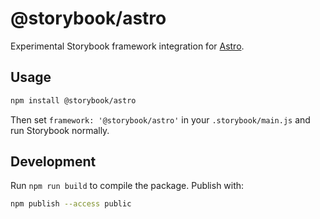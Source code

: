 # @storybook/astro

Experimental Storybook framework integration for [Astro](https://astro.build/).

## Usage

```bash
npm install @storybook/astro
```

Then set `framework: '@storybook/astro'` in your `.storybook/main.js` and run Storybook normally.

## Development

Run `npm run build` to compile the package. Publish with:
```bash
npm publish --access public
```
